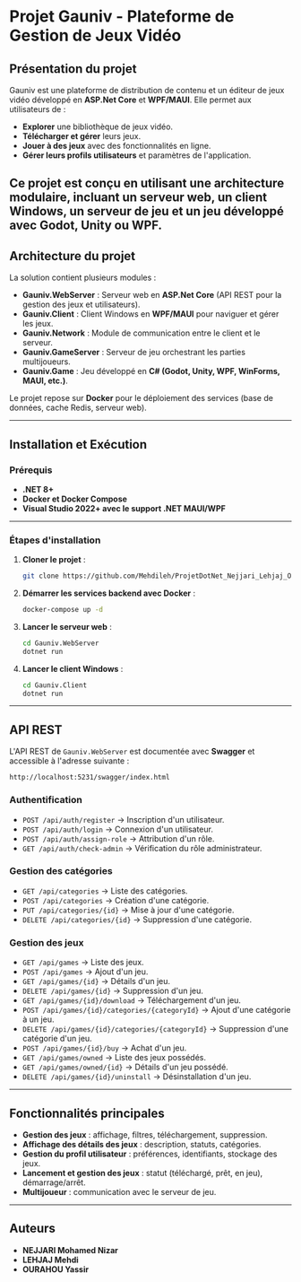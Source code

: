 # Projet Gauniv - Plateforme de Gestion de Jeux Vidéo

## Présentation du projet
Gauniv est une plateforme de distribution de contenu et un éditeur de jeux vidéo développé en **ASP.Net Core** et **WPF/MAUI**. Elle permet aux utilisateurs de :
- **Explorer** une bibliothèque de jeux vidéo.
- **Télécharger et gérer** leurs jeux.
- **Jouer à des jeux** avec des fonctionnalités en ligne.
- **Gérer leurs profils utilisateurs** et paramètres de l'application.

Ce projet est conçu en utilisant une architecture modulaire, incluant un **serveur web**, un **client Windows**, un **serveur de jeu** et un **jeu** développé avec **Godot, Unity ou WPF**.
---

## Architecture du projet
La solution contient plusieurs modules :
- **Gauniv.WebServer** : Serveur web en **ASP.Net Core** (API REST pour la gestion des jeux et utilisateurs).
- **Gauniv.Client** : Client Windows en **WPF/MAUI** pour naviguer et gérer les jeux.
- **Gauniv.Network** : Module de communication entre le client et le serveur.
- **Gauniv.GameServer** : Serveur de jeu orchestrant les parties multijoueurs.
- **Gauniv.Game** : Jeu développé en **C# (Godot, Unity, WPF, WinForms, MAUI, etc.)**.

Le projet repose sur **Docker** pour le déploiement des services (base de données, cache Redis, serveur web).

---

## Installation et Exécution
### Prérequis
- **.NET 8+**
- **Docker et Docker Compose**
- **Visual Studio 2022+ avec le support .NET MAUI/WPF**

---

### Étapes d'installation
1. **Cloner le projet** :
   ```bash
   git clone https://github.com/Mehdileh/ProjetDotNet_Nejjari_Lehjaj_Ourahou.git
   ```
2. **Démarrer les services backend avec Docker** :
   ```bash
   docker-compose up -d
   ```
3. **Lancer le serveur web** :
   ```bash
   cd Gauniv.WebServer
   dotnet run
   ```
4. **Lancer le client Windows** :
   ```bash
   cd Gauniv.Client
   dotnet run
   ```
---

## API REST
L'API REST de `Gauniv.WebServer` est documentée avec **Swagger** et accessible à l'adresse suivante :
```
http://localhost:5231/swagger/index.html
```

### Authentification
- `POST /api/auth/register` → Inscription d'un utilisateur.
- `POST /api/auth/login` → Connexion d'un utilisateur.
- `POST /api/auth/assign-role` → Attribution d'un rôle.
- `GET /api/auth/check-admin` → Vérification du rôle administrateur.

### Gestion des catégories
- `GET /api/categories` → Liste des catégories.
- `POST /api/categories` → Création d'une catégorie.
- `PUT /api/categories/{id}` → Mise à jour d'une catégorie.
- `DELETE /api/categories/{id}` → Suppression d'une catégorie.

### Gestion des jeux
- `GET /api/games` → Liste des jeux.
- `POST /api/games` → Ajout d'un jeu.
- `GET /api/games/{id}` → Détails d'un jeu.
- `DELETE /api/games/{id}` → Suppression d'un jeu.
- `GET /api/games/{id}/download` → Téléchargement d'un jeu.
- `POST /api/games/{id}/categories/{categoryId}` → Ajout d'une catégorie à un jeu.
- `DELETE /api/games/{id}/categories/{categoryId}` → Suppression d'une catégorie d'un jeu.
- `POST /api/games/{id}/buy` → Achat d'un jeu.
- `GET /api/games/owned` → Liste des jeux possédés.
- `GET /api/games/owned/{id}` → Détails d'un jeu possédé.
- `DELETE /api/games/{id}/uninstall` → Désinstallation d'un jeu.

---

## Fonctionnalités principales
- **Gestion des jeux** : affichage, filtres, téléchargement, suppression.
- **Affichage des détails des jeux** : description, statuts, catégories.
- **Gestion du profil utilisateur** : préférences, identifiants, stockage des jeux.
- **Lancement et gestion des jeux** : statut (téléchargé, prêt, en jeu), démarrage/arrêt.
- **Multijoueur** : communication avec le serveur de jeu.

---

## Auteurs
- **NEJJARI Mohamed Nizar**
- **LEHJAJ Mehdi**
- **OURAHOU Yassir**


